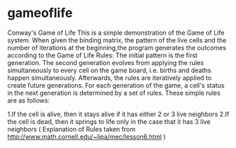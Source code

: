 # gameoflife
Conway's Game of Life
This is a simple demonstration of the Game of Life system.
When given the binding matrix, the pattern of the live cells and the number of iterations at the beginning,the program generates the outcomes according to the Game of Life Rules:
The initial pattern is the first generation. The second generation evolves from applying the rules simultaneously to every cell on the game board, i.e. births and deaths happen simultaneously. Afterwards, the rules are iteratively applied to create future generations. For each generation of the game, a cell's status in the next generation is determined by a set of rules. These simple rules are as follows:

1.If the cell is alive, then it stays alive if it has either 2 or 3 live neighbors
2.If the cell is dead, then it springs to life only in the case that it has 3 live neighbors
( Explanation of Rules taken from http://www.math.cornell.edu/~lipa/mec/lesson6.html )
